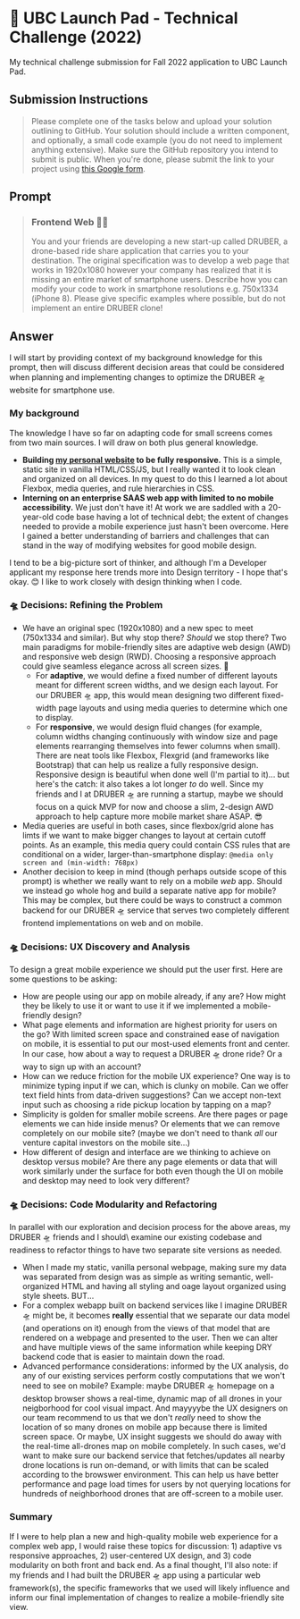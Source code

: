 # 🚀 UBC Launch Pad - Technical Challenge (2022)
My technical challenge submission for Fall 2022 application to UBC Launch Pad.

## Submission Instructions
> Please complete one of the tasks below and upload your solution outlining to GitHub. Your solution should include a written component, and optionally, a small code example (you do not need to implement anything extensive). Make sure the GitHub repository you intend to submit is public. When you're done, please submit the link to your project using [this Google form](https://forms.gle/asBhJtnGEGtWFggG6).

## Prompt
> ### Frontend Web 👩‍💻
> You and your friends are developing a new start-up called DRUBER, a drone-based ride share application that carries you to your destination. The original specification was to develop a web page that works in 1920x1080 however your company has realized that it is missing an entire market of smartphone users. Describe how you can modify your code to work in smartphone resolutions e.g. 750x1334 (iPhone 8). Please give specific examples where possible, but do not implement an entire DRUBER clone!

## Answer
I will start by providing context of my background knowledge for this prompt, then will discuss different decision areas that could be considered when planning and implementing changes to optimize the DRUBER 🛸 website for smartphone use.

### My background
The knowledge I have so far on adapting code for small screens comes from two main sources. I will draw on both plus general knowledge.
- **Building [my personal website](https://ellenlloyd.ca/) to be fully responsive.** This is a simple, static site in vanilla HTML/CSS/JS, but I really wanted it to look clean and organized on all devices. In my quest to do this I learned a lot about Flexbox, media queries, and rule hierarchies in CSS.
- **Interning on an enterprise SAAS web app with limited to no mobile accessibility.** We just don't have it! At work we are saddled with a 20-year-old code base having a lot of technical debt; the extent of changes needed to provide a mobile experience just hasn't been overcome. Here I gained a better understanding of barriers and challenges that can stand in the way of modifying websites for good mobile design. 

I tend to be a big-picture sort of thinker, and although I'm a Developer applicant my response here trends more into Design territory - I hope that's okay. 😊 I like to work closely with design thinking when I code.

### 🛸 Decisions: Refining the Problem
- We have an original spec (1920x1080) and a new spec to meet (750x1334 and similar). But why stop there? *Should* we stop there? Two main paradigms for mobile-friendly sites are adaptive web design (AWD) and responsive web design (RWD). Choosing a responsive approach could give seamless elegance across all screen sizes. 👀
  - For **adaptive**, we would define a fixed number of different layouts meant for different screen widths, and we design each layout. For our DRUBER 🛸 app, this would mean designing two different fixed-width page layouts and using media queries to determine which one to display.
  - For **responsive**, we would design fluid changes (for example, column widths changing continuously with window size and page elements rearranging themselves into fewer columns when small). There are neat tools like Flexbox, Flexgrid (and frameworks like Bootstrap) that can help us realize a fully responsive design. Responsive design is beautiful when done well (I'm partial to it)... but here's the catch: it also takes a lot longer _to_ do well. Since my friends and I at DRUBER 🛸 are running a startup, maybe we should focus on a quick MVP for now and choose a slim, 2-design AWD approach to help capture more mobile market share ASAP. 😎
- Media queries are useful in both cases, since flexbox/grid alone has limts if we want to make bigger changes to layout at certain cutoff points. As an example, this media query could contain CSS rules that are conditional on a wider, larger-than-smartphone display: `@media only screen and (min-width: 768px)`
- Another decision to keep in mind (though perhaps outside scope of this prompt) is whether we really want to rely on a mobile _web_ app. Should we instead go whole hog and build a separate native app for mobile? This may be complex, but there could be ways to construct a common backend for our DRUBER 🛸 service that serves two completely different frontend implementations on web and on mobile.

### 🛸 Decisions: UX Discovery and Analysis
To design a great mobile experience we should put the user first. Here are some questions to be asking:
- How are people using our app on mobile already, if any are? How might they be likely to use it or want to use it if we implemented a mobile-friendly design?
- What page elements and information are highest priority for users on the go? With limited screen space and constrained ease of navigation on mobile, it is essential to put our most-used elements front and center. In our case, how about a way to request a DRUBER 🛸 drone ride? Or a way to sign up with an account? 
- How can we reduce friction for the mobile UX experience? One way is to minimize typing input if we can, which is clunky on mobile. Can we offer text field hints from data-driven suggestions? Can we accept non-text input such as choosing a ride pickup location by tapping on a map?
- Simplicity is golden for smaller mobile screens. Are there pages or page elements we can hide inside menus? Or elements that we can remove completely on our mobile site? (maybe we don't need to thank *all* our venture capital investors on the mobile site...)
- How different of design and interface are we thinking to achieve on desktop versus mobile? Are there any page elements or data that will work similarly under the surface for both even though the UI on mobile and desktop may need to look very different?

### 🛸 Decisions: Code Modularity and Refactoring
In parallel with our exploration and decision process for the above areas, my DRUBER 🛸 friends and I should\ examine our existing codebase and readiness to refactor things to have two separate site versions as needed.
- When I made my static, vanilla personal webpage, making sure my data was separated from design was as simple as writing semantic, well-organized HTML and having all styling and oage layout organized using style sheets. BUT...
- For a complex webapp built on backend services like I imagine DRUBER 🛸 might be, it becomes **really** essential that we separate our data model (and operations on it) enough from the views of that model that are rendered on a webpage and presented to the user. Then we can alter and have multiple views of the same information while keeping DRY backend code that is easier to maintain down the road.
- Advanced performance considerations: informed by the UX analysis, do any of our existing services perform costly computations that we won't need to see on mobile? Example: maybe DRUBER 🛸 homepage on a desktop browser shows a real-time, dynamic map of all drones in your neigborhood for cool visual impact. And mayyyybe the UX designers on our team recommend to us that we don't *really* need to show the location of so many drones on mobile app because there is limited screen space. Or maybe, UX insight suggests we should do away with the real-time all-drones map on mobile completely. In such cases, we'd want to make sure our backend service that fetches/updates all nearby drone locations is run on-demand, or with limits that can be scaled according to the browswer environment. This can help us have better performance and page load times for users by not querying locations for hundreds of neighborhood drones that are off-screen to a mobile user.

### Summary
If I were to help plan a new and high-quality mobile web experience for a complex web app, I would raise these topics for discussion: 1) adaptive vs responsive approaches, 2) user-centered UX design, and 3) code modularity on both front and back end. As a final thought, I'll also note: if my friends and I had built the DRUBER 🛸 app using a particular web framework(s), the specific frameworks that we used will likely influence and inform our final implementation of changes to realize a mobile-friendly site view. 
